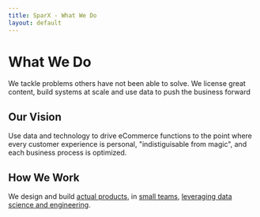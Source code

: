```yaml
---
title: SparX - What We Do
layout: default
---
```


# What We Do

We tackle problems others have not been able to solve. We license
great content, build systems at scale and use data to push the
business forward

## Our Vision

Use data and technology to drive eCommerce functions to the point
where every customer experience is personal, "indistiguisable from
magic", and each business process is optimized.

## How We Work

We design and build [actual products](/who-we-are#actual-products), in
[small teams](/who-we-are#small-teams),
[leveraging data science and engineering](/who-we-are#data-science--engineering-excellence).
